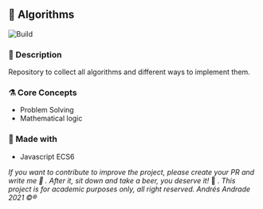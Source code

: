 ## :rocket: Algorithms


![Build](https://img.shields.io/badge/-Working-brightgreen)

### :memo: Description
Repository to collect all algorithms and different ways to implement them.

### :alembic: Core Concepts
- Problem Solving
- Mathematical logic
### :construction: Made with
- Javascript ECS6

*If you want to contribute to improve the project, please create your PR and write me :speech_balloon: . After it, sit down and take a beer, you deserve it!* :beers: .
*This project is for academic purposes only, all right reserved. Andrés Andrade 2021 :copyright::registered:*
